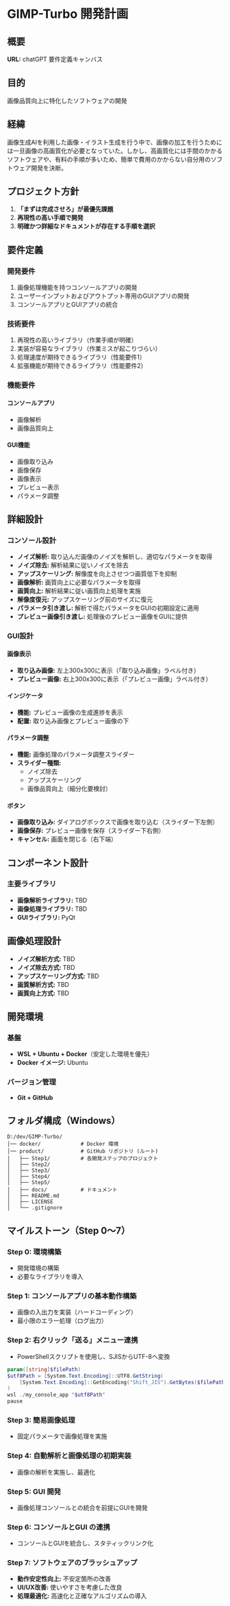# GIMP-Turbo 開発計画

## 概要
**URL:** chatGPT 要件定義キャンバス

## 目的
画像品質向上に特化したソフトウェアの開発

## 経緯
画像生成AIを利用した画像・イラスト生成を行う中で、画像の加工を行うためには一旦画像の高画質化が必要となっていた。しかし、高画質化には手間のかかるソフトウェアや、有料の手順が多いため、簡単で費用のかからない自分用のソフトウェア開発を決断。

## プロジェクト方針
1. **「まずは完成させろ」が最優先課題**
2. **再現性の高い手順で開発**
3. **明確かつ詳細なドキュメントが存在する手順を選択**

## 要件定義
### 開発要件
1. 画像処理機能を持つコンソールアプリの開発
2. ユーザーインプットおよびアウトプット専用のGUIアプリの開発
3. コンソールアプリとGUIアプリの統合

### 技術要件
1. 再現性の高いライブラリ（作業手順が明確）
2. 実装が容易なライブラリ（作業ミスが起こりづらい）
3. 処理速度が期待できるライブラリ（性能要件1）
4. 拡張機能が期待できるライブラリ（性能要件2）

### 機能要件
#### コンソールアプリ
- 画像解析
- 画像品質向上

#### GUI機能
- 画像取り込み
- 画像保存
- 画像表示
- プレビュー表示
- パラメータ調整

## 詳細設計
### コンソール設計
- **ノイズ解析:** 取り込んだ画像のノイズを解析し、適切なパラメータを取得
- **ノイズ除去:** 解析結果に従いノイズを除去
- **アップスケーリング:** 解像度を向上させつつ画質低下を抑制
- **画像解析:** 画質向上に必要なパラメータを取得
- **画質向上:** 解析結果に従い画質向上処理を実施
- **解像度復元:** アップスケーリング前のサイズに復元
- **パラメータ引き渡し:** 解析で得たパラメータをGUIの初期設定に適用
- **プレビュー画像引き渡し:** 処理後のプレビュー画像をGUIに提供

### GUI設計
#### 画像表示
- **取り込み画像:** 左上300x300に表示（「取り込み画像」ラベル付き）
- **プレビュー画像:** 右上300x300に表示（「プレビュー画像」ラベル付き）

#### インジケータ
- **機能:** プレビュー画像の生成進捗を表示
- **配置:** 取り込み画像とプレビュー画像の下

#### パラメータ調整
- **機能:** 画像処理のパラメータ調整スライダー
- **スライダー種類:**
  - ノイズ除去
  - アップスケーリング
  - 画像品質向上（細分化要検討）

#### ボタン
- **画像取り込み:** ダイアログボックスで画像を取り込む（スライダー下左側）
- **画像保存:** プレビュー画像を保存（スライダー下右側）
- **キャンセル:** 画面を閉じる（右下端）

## コンポーネント設計
### 主要ライブラリ
- **画像解析ライブラリ:** TBD
- **画像処理ライブラリ:** TBD
- **GUIライブラリ:** PyQt

## 画像処理設計
- **ノイズ解析方式:** TBD
- **ノイズ除去方式:** TBD
- **アップスケーリング方式:** TBD
- **画質解析方式:** TBD
- **画質向上方式:** TBD

## 開発環境
### 基盤
- **WSL + Ubuntu + Docker**（安定した環境を優先）
- **Docker イメージ:** Ubuntu

### バージョン管理
- **Git + GitHub**

## フォルダ構成（Windows）
```
D:/dev/GIMP-Turbo/
│── docker/             # Docker 環境
│── product/            # GitHub リポジトリ (ルート)
│   ├── Step1/          # 各開発ステップのプロジェクト
│   ├── Step2/
│   ├── Step3/
│   ├── Step4/
│   ├── Step5/
│   ├── docs/           # ドキュメント
│   ├── README.md
│   ├── LICENSE
│   └── .gitignore
```

## マイルストーン（Step 0～7）
### Step 0: 環境構築
- 開発環境の構築
- 必要なライブラリを導入

### Step 1: コンソールアプリの基本動作構築
- 画像の入出力を実装（ハードコーディング）
- 最小限のエラー処理（ログ出力）

### Step 2: 右クリック「送る」メニュー連携
- PowerShellスクリプトを使用し、SJISからUTF-8へ変換
```powershell
param([string]$filePath)
$utf8Path = [System.Text.Encoding]::UTF8.GetString(
    [System.Text.Encoding]::GetEncoding("Shift_JIS").GetBytes($filePath)
)
wsl ./my_console_app "$utf8Path"
pause
```

### Step 3: 簡易画像処理
- 固定パラメータで画像処理を実施

### Step 4: 自動解析と画像処理の初期実装
- 画像の解析を実施し、最適化

### Step 5: GUI 開発
- 画像処理コンソールとの統合を前提にGUIを開発

### Step 6: コンソールとGUI の連携
- コンソールとGUIを統合し、スタティックリンク化

### Step 7: ソフトウェアのブラッシュアップ
- **動作安定性向上:** 不安定箇所の改善
- **UI/UX改善:** 使いやすさを考慮した改良
- **処理最適化:** 高速化と正確なアルゴリズムの導入

